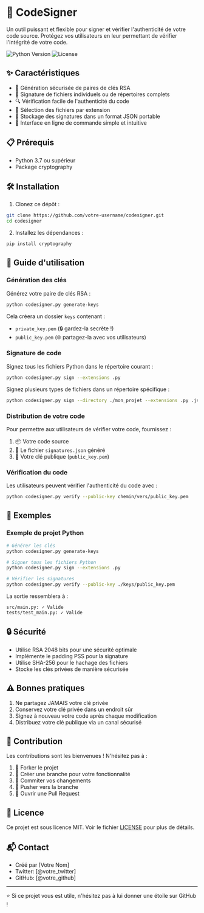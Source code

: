 # 🔐 CodeSigner

Un outil puissant et flexible pour signer et vérifier l'authenticité de votre code source. Protégez vos utilisateurs en leur permettant de vérifier l'intégrité de votre code.

![Python Version](https://img.shields.io/badge/python-3.7+-blue.svg)
![License](https://img.shields.io/badge/license-MIT-green.svg)

## ✨ Caractéristiques

- 🔑 Génération sécurisée de paires de clés RSA
- 📝 Signature de fichiers individuels ou de répertoires complets
- 🔍 Vérification facile de l'authenticité du code
- 🎯 Sélection des fichiers par extension
- 💾 Stockage des signatures dans un format JSON portable
- 🚀 Interface en ligne de commande simple et intuitive

## 📋 Prérequis

- Python 3.7 ou supérieur
- Package cryptography

## 🛠️ Installation

1. Clonez ce dépôt :
```bash
git clone https://github.com/votre-username/codesigner.git
cd codesigner
```

2. Installez les dépendances :
```bash
pip install cryptography
```

## 📖 Guide d'utilisation

### Génération des clés

Générez votre paire de clés RSA :
```bash
python codesigner.py generate-keys
```
Cela créera un dossier `keys` contenant :
- `private_key.pem` (🔒 gardez-la secrète !)
- `public_key.pem` (🌐 partagez-la avec vos utilisateurs)

### Signature de code

Signez tous les fichiers Python dans le répertoire courant :
```bash
python codesigner.py sign --extensions .py
```

Signez plusieurs types de fichiers dans un répertoire spécifique :
```bash
python codesigner.py sign --directory ./mon_projet --extensions .py .js .css
```

### Distribution de votre code

Pour permettre aux utilisateurs de vérifier votre code, fournissez :
1. 📦 Votre code source
2. 📄 Le fichier `signatures.json` généré
3. 🔑 Votre clé publique (`public_key.pem`)

### Vérification du code

Les utilisateurs peuvent vérifier l'authenticité du code avec :
```bash
python codesigner.py verify --public-key chemin/vers/public_key.pem
```

## 🎯 Exemples

### Exemple de projet Python

```bash
# Générer les clés
python codesigner.py generate-keys

# Signer tous les fichiers Python
python codesigner.py sign --extensions .py

# Vérifier les signatures
python codesigner.py verify --public-key ./keys/public_key.pem
```

La sortie ressemblera à :
```
src/main.py: ✓ Valide
tests/test_main.py: ✓ Valide
```

## 🔒 Sécurité

- Utilise RSA 2048 bits pour une sécurité optimale
- Implémente le padding PSS pour la signature
- Utilise SHA-256 pour le hachage des fichiers
- Stocke les clés privées de manière sécurisée

## ⚠️ Bonnes pratiques

1. Ne partagez JAMAIS votre clé privée
2. Conservez votre clé privée dans un endroit sûr
3. Signez à nouveau votre code après chaque modification
4. Distribuez votre clé publique via un canal sécurisé

## 🤝 Contribution

Les contributions sont les bienvenues ! N'hésitez pas à :

1. 🍴 Forker le projet
2. 🔨 Créer une branche pour votre fonctionnalité
3. 📝 Commiter vos changements
4. 🚀 Pusher vers la branche
5. 🎉 Ouvrir une Pull Request

## 📄 Licence

Ce projet est sous licence MIT. Voir le fichier [LICENSE](LICENSE) pour plus de détails.

## 📬 Contact

- Créé par [Votre Nom]
- Twitter: [@votre_twitter]
- GitHub: [@votre_github]

---

⭐️ Si ce projet vous est utile, n'hésitez pas à lui donner une étoile sur GitHub !
